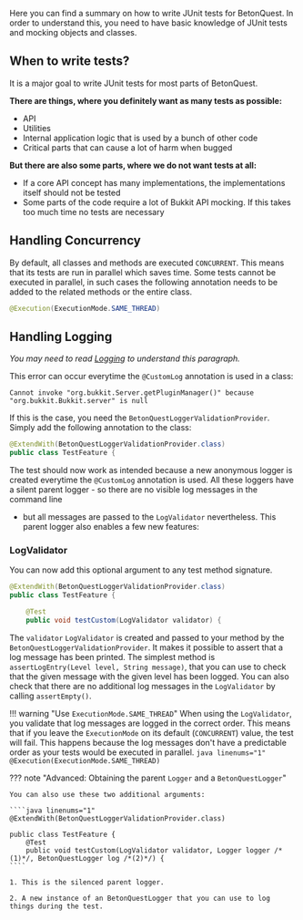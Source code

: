 Here you can find a summary on how to write JUnit tests for BetonQuest. In order to understand this, you need to have
basic knowledge of JUnit tests and mocking objects and classes.

## When to write tests?

It is a major goal to write JUnit tests for most parts of BetonQuest.

**There are things, where you definitely want as many tests as possible:**

- API
- Utilities
- Internal application logic that is used by a bunch of other code
- Critical parts that can cause a lot of harm when bugged

**But there are also some parts, where we do not want tests at all:**

- If a core API concept has many implementations, the implementations itself should not be tested
- Some parts of the code require a lot of Bukkit API mocking. If this takes too much time no tests are
  necessary

## Handling Concurrency

By default, all classes and methods are executed `CONCURRENT`. This means that its tests are run in parallel which saves
time. Some tests cannot be executed in parallel, in such cases the following annotation needs to be 
added to the related methods or the entire class.

````java linenums="1"
@Execution(ExecutionMode.SAME_THREAD)
````

## Handling Logging

_You may need to read [Logging](../../../API/Logging.md) to understand this paragraph._

This error can occur everytime the `@CustomLog` annotation is used in a class:

```
Cannot invoke "org.bukkit.Server.getPluginManager()" because "org.bukkit.Bukkit.server" is null
```

If this is the case, you need the `BetonQuestLoggerValidationProvider`. Simply add the following annotation to the
class:

````java linenums="1"
@ExtendWith(BetonQuestLoggerValidationProvider.class)
public class TestFeature {
````

The test should now work as intended because a new anonymous logger is created everytime the `@CustomLog` annotation
is used. All these loggers have a silent parent logger - so there are no visible log messages in the command line
- but all messages are passed to the `LogValidator` nevertheless. This parent logger also enables a few new features:

### LogValidator

You can now add this optional argument to any test method signature.

````java linenums="1"
@ExtendWith(BetonQuestLoggerValidationProvider.class)
public class TestFeature {

    @Test
    public void testCustom(LogValidator validator) {
````

The `validator` `LogValidator` is created and passed to your method by the `BetonQuestLoggerValidationProvider`.
It makes it possible to assert that a log message has been printed.
The simplest method is `assertLogEntry(Level level, String message)`, that you can use to check
that the given message with the given level has been logged. You can also check that there are no additional log 
messages in the `LogValidator` by calling `assertEmpty()`.

!!! warning "Use `ExecutionMode.SAME_THREAD`"
    When using the `LogValidator`, you validate that log messages are logged in the correct order. This means that
    if you leave the `ExecutionMode` on its default (`CONCURRENT`) value, the test will fail. This happens because the
    log messages don't have a predictable order as your tests would be executed in parallel.
    ````java linenums="1"
    @Execution(ExecutionMode.SAME_THREAD)
    ````

??? note "Advanced: Obtaining the parent `Logger` and a `BetonQuestLogger`"

    You can also use these two additional arguments:
    
    ````java linenums="1"
    @ExtendWith(BetonQuestLoggerValidationProvider.class)

    public class TestFeature {
        @Test
        public void testCustom(LogValidator validator, Logger logger /*(1)*/, BetonQuestLogger log /*(2)*/) {
    ````
    
    1. This is the silenced parent logger.

    2. A new instance of an BetonQuestLogger that you can use to log things during the test.
